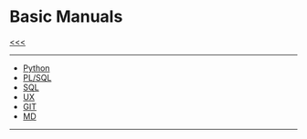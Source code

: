 
Basic Manuals
======

[<<<](https://github.com/ttltrk/PRG/blob/master/CODING.MD)

---

* [Python](https://github.com/ttltrk/PRG/blob/master/PY/DOC/OPYM/OPYM.MD)
* [PL/SQL](https://github.com/ttltrk/DB/blob/master/PLSQL/DOC/BPSM/BPSM.MD)
* [SQL](https://github.com/ttltrk/DB/blob/master/SQL/DOC/BSqlM/BSqlM.MD)
* [UX](https://github.com/ttltrk/ELSE/blob/master/SHELL/BUM/BUM.MD)
* [GIT](https://github.com/ttltrk/ELSE/blob/master/GIT/DOC/BGM/BGM.MD)
* [MD](https://github.com/ttltrk/ELSE/blob/master/MD/BMDM.MD)

---
